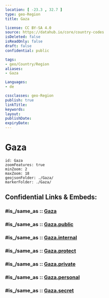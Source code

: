 ```yaml
---
location: [ -23.3 , 32.7 ] 
type: geo-Region
title: Gaza

license: CC BY-SA 4.0
source: https://datahub.io/core/country-codes
isDeleted: false
isReadOnly: false
draft: false
confidential: public

tags:
- geo/Country/Region
aliases:
- Gaza

Languages:
- de

cssclasses: geo-Region
publish: true
linkTitle: 
keywords: 
layout: 
publishDate: 
expiryDate: 
---
```


# Gaza

```leaflet
id: Gaza
zoomFeatures: true 
minZoom: 2 
maxZoom: 18
geojsonFolder: ./Gaza/
markerFolder: ./Gaza/
```


## Confidential Links & Embeds: 

### #is_/same_as :: [Gaza](/_Standards/Earth/Continent/Africa/Africa~East/Mozambique/Provinces~Mozambique/Gaza.md) 

### #is_/same_as :: [Gaza.public](/_public/Earth/Continent/Africa/Africa~East/Mozambique/Provinces~Mozambique/Gaza.public.md) 

### #is_/same_as :: [Gaza.internal](/_internal/Earth/Continent/Africa/Africa~East/Mozambique/Provinces~Mozambique/Gaza.internal.md) 

### #is_/same_as :: [Gaza.protect](/_protect/Earth/Continent/Africa/Africa~East/Mozambique/Provinces~Mozambique/Gaza.protect.md) 

### #is_/same_as :: [Gaza.private](/_private/Earth/Continent/Africa/Africa~East/Mozambique/Provinces~Mozambique/Gaza.private.md) 

### #is_/same_as :: [Gaza.personal](/_personal/Earth/Continent/Africa/Africa~East/Mozambique/Provinces~Mozambique/Gaza.personal.md) 

### #is_/same_as :: [Gaza.secret](/_secret/Earth/Continent/Africa/Africa~East/Mozambique/Provinces~Mozambique/Gaza.secret.md)

